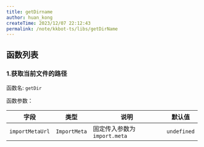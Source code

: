 ```yaml
---
title: getDirname
author: huan_kong
createTime: 2023/12/07 22:12:43
permalink: /note/kkbot-ts/libs/getDirName
---
```


## 函数列表

### 1.获取当前文件的路径

函数名: `getDir`

函数参数：

| 字段            | 类型         | 说明                         | 默认值      |
| --------------- | ------------ | ---------------------------- | ----------- |
| `importMetaUrl` | `ImportMeta` | 固定传入参数为 `import.meta` | `undefined` |

